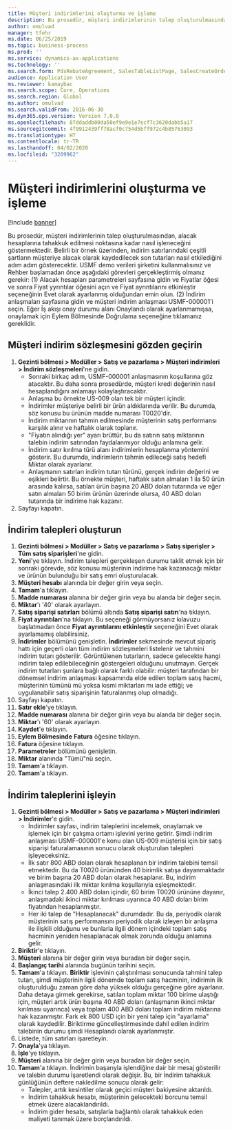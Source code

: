 ```yaml
---
title: Müşteri indirimlerini oluşturma ve işleme
description: Bu prosedür, müşteri indirimlerinin talep oluşturulmasından, alacak hesaplarına tahakkuk edilmesi noktasına kadar nasıl işleneceğini göstermektedir.
author: omulvad
manager: tfehr
ms.date: 06/25/2019
ms.topic: business-process
ms.prod: ''
ms.service: dynamics-ax-applications
ms.technology: ''
ms.search.form: PdsRebateAgreement, SalesTableListPage, SalesCreateOrder, SalesTable, MCRPriceHistory, SalesEditLines,  PdsRebateTableListPage
audience: Application User
ms.reviewer: kamaybac
ms.search.scope: Core, Operations
ms.search.region: Global
ms.author: omulvad
ms.search.validFrom: 2016-06-30
ms.dyn365.ops.version: Version 7.0.0
ms.openlocfilehash: 87ddaddb00da50ef9e9e1e7ecf7c3620dabb5a17
ms.sourcegitcommit: 4f9912439ff78acf0c754d5bff972c4b85763093
ms.translationtype: HT
ms.contentlocale: tr-TR
ms.lasthandoff: 04/02/2020
ms.locfileid: "3209962"
---
```

# <a name="generate-and-process-customer-rebates"></a>Müşteri indirimlerini oluşturma ve işleme

[!include [banner](../../includes/banner.md)]

Bu prosedür, müşteri indirimlerinin talep oluşturulmasından, alacak hesaplarına tahakkuk edilmesi noktasına kadar nasıl işleneceğini göstermektedir. Belirli bir örnek üzerinden, indirim satırlarındaki çeşitli şartların müşteriye alacak olarak kaydedilecek son tutarları nasıl etkilediğini adım adım gösterecektir. USMF demo verileri şirketini kullanmalısınız ve Rehber başlamadan önce aşağıdaki görevleri gerçekleştirmiş olmanız gerekir: (1) Alacak hesapları parametreleri sayfasına gidin ve Fiyatlar öğesi ve sonra Fiyat yyrıntılar öğesini açın ve Fiyat ayrıntılarını etkinleştir seçeneğinin Evet olarak ayarlanmış olduğundan emin olun. (2) İndirim anlaşmaları sayfasına gidin ve müşteri indirim anlaşması USMF-000001'i seçin. Eğer İş akışı onay durumu alanı Onaylandı olarak ayarlanmamışsa, onaylamak için Eylem Bölmesinde Doğrulama seçeneğine tıklamanız gereklidir.


## <a name="review-a-customer-rebate-agreement"></a>Müşteri indirim sözleşmesini gözden geçirin
1. **Gezinti bölmesi > Modüller > Satış ve pazarlama > Müşteri indirimleri > İndirim sözleşmeleri**'ne gidin.
    - Sonraki birkaç adım, USMF-000001 anlaşmasının koşullarına göz atacaktır. Bu daha sonra prosedürde, müşteri kredi değerinin nasıl hesaplandığını anlamayı kolaylaştıracaktır.  
    - Anlaşma bu örnekte US-009 olan tek bir müşteri içindir.  
    - İndirimler müşteriye belirli bir ürün aldıklarında verilir. Bu durumda, söz konusu bu ürünün madde numarası T0020'dir.   
    - İndirim miktarının tahmin edilmesinde müşterinin satış performansı karşılık alınır ve haftalık olarak toplanır.  
    - "Fiyatın alındığı yer" ayarı brüttür, bu da satırın satış miktarının talebin indirim satırından faydalanmıyor olduğu anlamına gelir.  
    - İndirim satır kırılma türü alanı indirimlerin hesaplanma yöntemini gösterir. Bu durumda, indirimlerin tahmin edileceği satış hedefi Miktar olarak ayarlanır.   
    - Anlaşmanın satırları indirim tutarı türünü, gerçek indirim değerini ve eşikleri belirtir. Bu örnekte müşteri, haftalık satın almaları 1 ila 50 ürün arasında kalırsa, satılan ürün başına 20 ABD doları tutarında ve eğer satın almaları 50 birim ürünün üzerinde olursa, 40 ABD doları tutarında bir indirime hak kazanır.  
2. Sayfayı kapatın.

## <a name="generate-rebate-claims"></a>İndirim talepleri oluşturun
1. **Gezinti bölmesi > Modüller > Satış ve pazarlama > Satış siperişler > Tüm satış siparişleri**'ne gidin.
2. **Yeni**'ye tıklayın. İndirim talepleri gerçekleşen durumu taklit etmek için bir sonraki görevde, söz konusu müşterinin indirime hak kazanacağı miktar ve ürünün bulunduğu bir satış emri oluşturulacak.    
3. **Müşteri hesabı** alanında bir değer girin veya seçin.
4. **Tamam**'a tıklayın.
5. **Madde numarası** alanına bir değer girin veya bu alanda bir değer seçin.
6. **Miktar**'ı '40' olarak ayarlayın.
7. **Satış siparişi satırları** bölümü altında **Satış siparişi satırı**'na tıklayın.
8. **Fiyat ayrıntıları**'na tıklayın. Bu seçeneği görmüyorsanız kılavuzu başlatmadan önce **Fiyat ayrıntılarını etkinleştir** seçeneğini Evet olarak ayarlamamış olabilirsiniz.     
9. **İndirimler** bölümünü genişletin. **İndirimler** sekmesinde mevcut sipariş hattı için geçerli olan tüm indirim sözleşmeleri listelenir ve tahmini indirim tutarı gösterilir. Görüntülenen tutarların, sadece gelecekte hangi indirim talep edilebileceğinin göstergeleri olduğunu unutmayın. Gerçek indirim tutarları şunlara bağlı olarak farklı olabilir: müşteri tarafından bir dönemsel indirim anlaşması kapsamında elde edilen toplam satış hacmi, müşterinin tümünü mü yoksa kısmi miktarları mı iade ettiği; ve uygulanabilir satış siparişinin faturalanmış olup olmadığı.
10. Sayfayı kapatın.
11. **Satır ekle**'ye tıklayın.
12. **Madde numarası** alanına bir değer girin veya bu alanda bir değer seçin.
13. **Miktar**'ı '60' olarak ayarlayın.
14. **Kaydet**'e tıklayın.
15. **Eylem Bölmesinde** **Fatura** öğesine tıklayın.
16. **Fatura** öğesine tıklayın.
17. **Parametreler** bölümünü genişletin.
18. **Miktar** alanında "Tümü"nü seçin.
19. **Tamam**'a tıklayın.
20. **Tamam**'a tıklayın.

## <a name="process-rebate-claims"></a>İndirim taleplerini işleyin
1. **Gezinti bölmesi > Modüller > Satış ve pazarlama > Müşteri indirimleri > İndirimler**'e gidin.
    - İndirimler sayfası, indirim taleplerini incelemek, onaylamak ve işlemek için bir çalışma ortamı işlevini yerine getirir. Şimdi indirim anlaşması USMF-000001'e konu olan US-009 müşterisi için bir satış siparişi faturalamasının sonucu olarak oluşturulan talepleri işleyeceksiniz.   
    - İlk satır 800 ABD doları olarak hesaplanan bir indirim talebini temsil etmektedir. Bu da T0020 ürününden 40 birimlik satışa dayanmaktadır ve birim başına 20 ABD doları olarak hesaplanır. Bu, indirim anlaşmasındaki ilk miktar kırılma koşullarıyla eşleşmektedir.  
    - İkinci talep 2.400 ABD doları içindir, 60 birim T0020 ürününe dayanır, anlaşmadaki ikinci miktar kırılması uyarınca 40 ABD doları birim fiyatından hesaplanmıştır.  
    - Her iki talep de "Hesaplanacak" durumdadır. Bu da, periyodik olarak müşterinin satış performansını periyodik olarak izleyen bir anlaşma ile ilişkili olduğunu ve bunlarla ilgili dönem içindeki toplam satış hacminin yeniden hesaplanacak olmak zorunda olduğu anlamına gelir.   
2. **Biriktir**'e tıklayın.
3. **Müşteri** alanına bir değer girin veya buradan bir değer seçin.
4. **Başlangıç tarihi** alanında bugünün tarihini seçin.
5. **Tamam**'a tıklayın. **Biriktir** işlevinin çalıştırılması sonucunda tahmini talep tutarı, şimdi müşterinin ilgili dönemde toplam satış hacminin, indirimin ilk oluşturulduğu zaman göre daha yüksek olduğu gerçeğine göre ayarlanır. Daha detaya girmek gerekirse, satılan toplam miktar 100 birime ulaştığı için, müşteri artık ürün başına 40 ABD doları (anlaşmanın ikinci miktar kırılması uyarınca) veya toplam 400 ABD doları toplam indirim miktarına hak kazanmıştır. Fark ek 800 USD için bir yeni talep için "ayarlama" olarak kaydedilir. Biriktirme güncelleştirmesinde dahil edilen indirim talebinin durumu şimdi Hesaplandı olarak ayarlanmıştır. 
6. Listede, tüm satırları işaretleyin.
7. **Onayla**'ya tıklayın.
8. **İşle**'ye tıklayın.
9. **Müşteri** alanına bir değer girin veya buradan bir değer seçin.
10. **Tamam**'a tıklayın. İndirimin başarıyla işlendiğine dair bir mesaj gösterilir ve talebin durumu İşaretlendi olarak değişir. Bu, bir İndirim tahakkuk günlüğünün deftere nakledilme sonucu olarak gelir:
    - Talepler, artık kesintiler olarak geçici müşteri bakiyesine aktarıldı.
    - İndirim tahakkuk hesabı, müşterinin gelecekteki borcunu temsil etmek üzere alacaklandırıldı.
    - İndirim gider hesabı, satışlarla bağlantılı olarak tahakkuk eden maliyeti tanımak üzere borçlandırıldı.   

